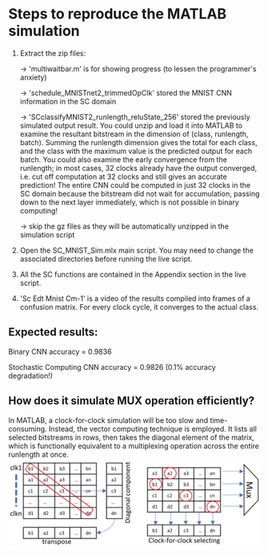 # Steps to reproduce the MATLAB simulation

1) Extract the zip files:

   -> 'multiwaitbar.m' is for showing progress (to lessen the programmer's anxiety)

   -> 'schedule_MNISTnet2_trimmedOpClk' stored the MNIST CNN information in the SC domain

   -> 'SCclassifyMNIST2_runlength_reluState_256' stored the previously simulated output result. You could unzip and load it into MATLAB to examine the resultant bitstream in the dimension of (class, runlength, batch). Summing the runlength dimension gives the total for each class, and the class with the maximum value is the predicted output for each batch. You could also examine the early convergence from the runlength; in most cases, 32 clocks already have the output converged, i.e. cut off computation at 32 clocks and still gives an accurate prediction! The entire CNN could be computed in just 32 clocks in the SC domain because the bitstream did not wait for accumulation, passing down to the next layer immediately, which is not possible in binary computing!

   -> skip the gz files as they will be automatically unzipped in the simulation script

3) Open the SC_MNIST_Sim.mlx main script. You may need to change the associated directories before running the live script.

4) All the SC functions are contained in the Appendix section in the live script.

5) 'Sc Edt Mnist Cm-1' is a video of the results compiled into frames of a confusion matrix. For every clock cycle, it converges to the actual class.

## Expected results:

Binary CNN accuracy = 0.9836

Stochastic Computing CNN accuracy = 0.9826 (0.1% accuracy degradation!)

## How does it simulate MUX operation efficiently?

In MATLAB, a clock-for-clock simulation will be too slow and time-consuming. Instead, the vector computing technique is employed. It lists all selected bitstreams in rows, then takes the diagonal element of the matrix, which is functionally equivalent to a multiplexing operation across the entire runlength at once.
![image](https://raw.githubusercontent.com/hinata9276/FPGA_SC/refs/heads/main/MATLAB(new)/MNIST_SC/images/vectorComputing2.png)

